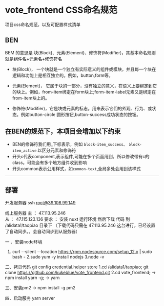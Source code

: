 # vote_frontend CSS命名规范

项目css命名规范，以及可配置样式清单

## BEN

BEM 的意思是 块(Block)、元素(Element)、修饰符(Modifier)，其基本命名规则就是组件名+元素名+修饰符名

- 块(Block)， 一个块就是一个独立有实际意义的组件或模块，并且每一个块在逻辑和功能上是相互独立的。例如，button,form等。
- 元素(Element)， 它属于块的一部分，没有独立的意义，在语义上要绑定到它的块上。例如，from-item绑定在form块上;form-item-label元素又是绑定在from-item块上的。

- 修饰符(Modifier)，它是块或元素的标志，用来表示它们的外观、行为、或状态。例如button-circle 圆形按钮,button-success成功状态的按钮。

## 在BEN的规范下，本项目会增加以下约束

* BEN的修饰符我们用_下标表示，例如 `block-item_success`、 `block-item_active` 以区分元素和修饰符
* 开头c代表component,表示组件,可能在多个页面用到，所以修改带有c的class，可能会有多个地方组件收到影响
* 开头common表示公用样式，如`common-text`,全局多处会用到该样式

---

## 部署

开发服务器
ssh root@39.108.99.149

线上服务器
主 ：  47.113.95.246         
从  ： 47.115.123.136
要求 ： 安装 nuxt 运行环境
然后下载 代码 到 /alidata1/taopiao 目录下 （下载代码只需在 47.113.95.246 这台进行，已经设置了自动同步。。会自动同步到从服务器）




一 、安装node环境
1.  curl --silent --location https://rpm.nodesource.com/setup_12.x | sudo bash -
2.sudo yum -y install nodejs
3.node -v

二、拷贝代码
git config credential.helper store
1.cd  /alidata1/taopiao;  git clone https://github.com/kukeblue/vote_frontend.git
2.cd vote_frontend; -> npm install yarn -g; -> yarn

三、安装pm2  -> npm install -g pm2

四、启动服务 yarn server








